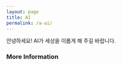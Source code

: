 ```yaml
---
layout: page
title: AI
permalink: /a-ai/
---
```


안녕하세요! AI가 세상을 이롭게 해 주길 바랍니다.

### More Information


